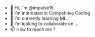 - 👋 Hi, I’m @impulse15
- 👀 I’m interested in Competitive Coding
- 🌱 I’m currently learning ML
- 💞️ I’m looking to collaborate on ...
- 📫 How to reach me ?

<!---
impulse15/impulse15 is a ✨ special ✨ repository because its `README.md` (this file) appears on your GitHub profile.
You can click the Preview link to take a look at your changes.
--->
